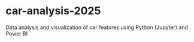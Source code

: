 # car-analysis-2025
Data analysis and visualization of car features using Python (Jupyter) and Power BI
